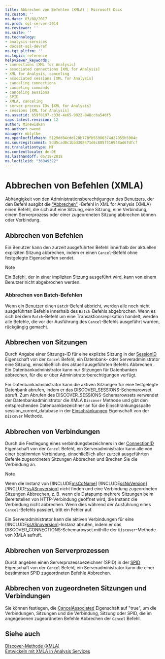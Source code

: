 ```yaml
---
title: Abbrechen von Befehlen (XMLA) | Microsoft Docs
ms.custom: ''
ms.date: 03/08/2017
ms.prod: sql-server-2014
ms.reviewer: ''
ms.suite: ''
ms.technology:
- analysis-services
- docset-sql-devref
ms.tgt_pltfrm: ''
ms.topic: reference
helpviewer_keywords:
- connections [XML for Analysis]
- associated connections [XML for Analysis]
- XML for Analysis, canceling
- associated sessions [XML for Analysis]
- canceling connections
- canceling commands
- canceling sessions
- SPID
- XMLA, canceling
- server process IDs [XML for Analysis]
- sessions [XML for Analysis]
ms.assetid: b59f8197-c33d-4e65-9022-848ccba540f5
caps.latest.revision: 12
author: Minewiskan
ms.author: owend
manager: mblythe
ms.openlocfilehash: 5129dd84cdd120b778fb55986374d27055b5904c
ms.sourcegitcommit: 5dd5cad0c1bbd308471d6c885f516948ad67dfcf
ms.translationtype: MT
ms.contentlocale: de-DE
ms.lasthandoff: 06/19/2018
ms.locfileid: "36049322"
---
```

# <a name="canceling-commands-xmla"></a>Abbrechen von Befehlen (XMLA)
  Abhängigkeit von den Administrationsberechtigungen des Benutzers, der den Befehl ausgibt die ["Abbrechen"](../xmla/xml-elements-commands/cancel-element-xmla.md) -Befehl in XML for Analysis (XMLA) einen Befehl, die sich auf eine Sitzung, eine Sitzung, eine Verbindung, einem Serverprozess oder einer zugeordneten Sitzung abbrechen können oder Verbindung.  
  
## <a name="canceling-commands"></a>Abbrechen von Befehlen  
 Ein Benutzer kann den zurzeit ausgeführten Befehl innerhalb der aktuellen expliziten Sitzung abbrechen, indem er einen `Cancel`-Befehl ohne festgelegte Eigenschaften sendet.  
  
> [!NOTE]  
>  Ein Befehl, der in einer impliziten Sitzung ausgeführt wird, kann von einem Benutzer nicht abgebrochen werden.  
  
### <a name="canceling-batch-commands"></a>Abbrechen von Batch-Befehlen  
 Wenn ein Benutzer einen `Batch`-Befehl abbricht, werden alle noch nicht ausgeführten Befehle innerhalb des `Batch`-Befehls abgebrochen. Wenn es sich bei dem `Batch`-Befehl um eine Transaktionsreplikation handelt, werden alle Befehle, die vor der Ausführung des `Cancel`-Befehls ausgeführt wurden, rückgängig gemacht.  
  
## <a name="canceling-sessions"></a>Abbrechen von Sitzungen  
 Durch Angabe einer Sitzungs-ID für eine explizite Sitzung in der [SessionID](../xmla/xml-elements-properties/id-element-xmla.md) Eigenschaft von der `Cancel` Befehl, ein Datenbank- oder Serveradministrator eine Sitzung, einschließlich des aktuell ausgeführten Befehls Abbrechen . Ein Datenbankadministrator kann nur Sitzungen für Datenbanken abbrechen, für die er über Administratorberechtigungen verfügt.  
  
 Ein Datenbankadministrator kann die aktiven Sitzungen für eine festgelegte Datenbank abrufen, indem er das DISCOVER_SESSIONS-Schemarowset abruft. Zum Abrufen des DISCOVER_SESSIONS-Schemarowsets verwendet der Datenbankadministrator die XMLA `Discover` Methode und gibt den entsprechenden Datenbankbezeichner an für die Einschränkungsspalte session_current_database in der [Einschränkungen](../xmla/xml-elements-properties/restrictions-element-xmla.md) Eigenschaft von der `Discover` Methode.  
  
## <a name="canceling-connections"></a>Abbrechen von Verbindungen  
 Durch die Festlegung eines verbindungsbezeichners in der [ConnectionID](../xmla/xml-elements-properties/connectionid-element-xmla.md) Eigenschaft von der `Cancel` Befehl, ein Serveradministrator kann alle von einer bestimmten Verbindung, einschließlich aller zurzeit ausgeführten Befehle zugeordneten Sitzungen Abbrechen und Brechen Sie die Verbindung an.  
  
> [!NOTE]  
>  Wenn die Instanz von [!INCLUDE[msCoName](../../includes/msconame-md.md)] [!INCLUDE[ssNoVersion](../../includes/ssnoversion-md.md)] [!INCLUDE[ssASnoversion](../../includes/ssasnoversion-md.md)] nicht finden und eine Verbindung zugeordneten Sitzungen Abbrechen, z. B. wenn die Datapump mehrere Sitzungen beim Bereitstellen von HTTP-Verbindung geöffnet wird, die Instanz die Verbindung nicht abbrechen. Wenn dies während der Ausführung eines `Cancel`-Befehls passiert, tritt ein Fehler auf.  
  
 Ein Serveradministrator kann die aktiven Verbindungen für eine [!INCLUDE[ssASnoversion](../../includes/ssasnoversion-md.md)]-Instanz abrufen, indem er das DISCOVER_CONNECTIONS-Schemarowset mithilfe der `Discover`-Methode von XMLA aufruft.  
  
## <a name="canceling-server-processes"></a>Abbrechen von Serverprozessen  
 Durch angeben einen Serverprozessbezeichner (SPID) in der [SPID](../xmla/xml-elements-properties/spid-element-xmla.md) Eigenschaft von der `Cancel` Befehl, ein Serveradministrator kann die einer bestimmten SPID zugeordneten Befehle Abbrechen.  
  
## <a name="canceling-associated-sessions-and-connections"></a>Abbrechen von zugeordneten Sitzungen und Verbindungen  
 Sie können festlegen, die [CancelAssociated](../xmla/xml-elements-properties/cancelassociated-element-xmla.md) Eigenschaft auf "true", um die Verbindungen, Sitzungen und die Verbindung, Sitzung oder SPID, die im angegebenen zugeordneten Befehle Abbrechen der `Cancel` Befehl.  
  
## <a name="see-also"></a>Siehe auch  
 [Discover-Methode &#40;XMLA&#41;](../xmla/xml-elements-methods-discover.md)   
 [Entwickeln mit XMLA in Analysis Services](developing-with-xmla-in-analysis-services.md)  
  
  